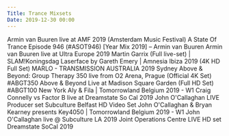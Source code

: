 ```yaml
---
Title: Trance Mixsets
Date: 2019-12-30 00:00
---
```


<youtube source="EpGVYFILCNs">
    Armin van Buuren live at AMF 2019 (Amsterdam Music Festival)
</youtube>

<youtube source="JSJW0PmFqQQ">
    A State Of Trance Episode 946 (#ASOT946) [Year Mix 2019] – Armin van Buuren
</youtube>

<youtube source="9kRLCiMCr0s">
    Armin van Buuren live at Ultra Europe 2019
</youtube>

<youtube source="7BG88HMRVUc">
    Martin Garrix (Full live-set) | SLAM!Koningsdag
</youtube>

<youtube source="9jPdVcVyO1I">
    Laserface by Gareth Emery | Amnesia Ibiza 2019 (4K HD Full Set)
</youtube>

<youtube source="sb4hzWYeXWo">
    MARLO - TRANSMISSION AUSTRALIA 2019 Sydney
</youtube>

<youtube source="XlndmZ-4mc8">
    Above & Beyond: Group Therapy 350 live from O2 Arena, Prague (Official 4K Set) #ABGT350
</youtube>

<youtube source="10utJGbQQLs">
    Above & Beyond Live at Madison Square Garden (Full HD Set) #ABGT100 New York
</youtube>

<youtube source="pSEtn4dhkMs">
    Aly & Fila | Tomorrowland Belgium 2019 - W1
</youtube>

<youtube source="43q0c2y-9ck">
    Craig Connelly vs Factor B live at Dreamstate So Cal 2019
</youtube>

<youtube source="r0r4BoV4XPw">
    John O'Callaghan LIVE Producer set Subculture Belfast HD Video Set
</youtube>

<youtube source="bSMm2ET-SGY">
    John O'Callaghan & Bryan Kearney presents Key4050 | Tomorrowland Belgium 2019 - W1
</youtube>

<youtube source="D-7oXUNmZwQ">
    John O'Callaghan live @ Subculture LA 2019
</youtube>

<youtube source="QujRCpQRSG0">
    Joint Operations Centre LIVE HD set Dreamstate SoCal 2019
</youtube>
